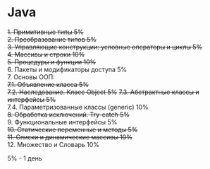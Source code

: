 # Java

~~1. Примитивные типы 5%~~  
~~2. Преобразование типов 5%~~  
~~3. Управляющие конструкции: условные операторы и циклы 5%~~  
~~4. Массивы и строки 10%~~  
~~5. Процедуры и функции 10%~~  
6. Пакеты и модификаторы доступа 5%  
7. Основы ООП:  
  ~~7.1. Объявление класса 5%~~  
  ~~7.2. Наследование. Класс Object 5%~~ 
  ~~7.3. Абстрактные классы и интерфейсы 5%~~  
  7.4. Параметризованные классы (generic) 10%   
~~8. Обработка исключений. Try-catch 5%~~  
9. Функциональные интерфейсы 5%  
~~10. Статические переменные и методы 5%~~  
~~11. Списки и динамические массивы 10%~~  
12. Множество и Словарь 10%  

5% - 1 день

